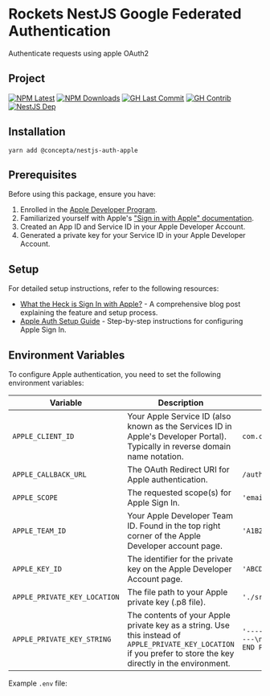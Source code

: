# Rockets NestJS Google Federated Authentication

Authenticate requests using apple OAuth2

## Project

[![NPM Latest](https://img.shields.io/npm/v/@concepta/nestjs-auth-google)](https://www.npmjs.com/package/@concepta/nestjs-auth-google)
[![NPM Downloads](https://img.shields.io/npm/dw/@conceptadev/nestjs-auth-google)](https://www.npmjs.com/package/@concepta/nestjs-auth-google)
[![GH Last Commit](https://img.shields.io/google/last-commit/conceptadev/rockets?logo=google)](https://google.com/conceptadev/rockets)
[![GH Contrib](https://img.shields.io/google/contributors/conceptadev/rockets?logo=google)](https://google.com/conceptadev/rockets/graphs/contributors)
[![NestJS Dep](https://img.shields.io/google/package-json/dependency-version/conceptadev/rockets/@nestjs/common?label=NestJS&logo=nestjs&filename=packages%2Fnestjs-core%2Fpackage.json)](https://www.npmjs.com/package/@nestjs/common)

## Installation

`yarn add @concepta/nestjs-auth-apple`

## Prerequisites

Before using this package, ensure you have:

1. Enrolled in the [Apple Developer Program](https://developer.apple.com/programs/).
2. Familiarized yourself with Apple's ["Sign in with Apple" documentation](https://developer.apple.com/sign-in-with-apple/).
3. Created an App ID and Service ID in your Apple Developer Account.
4. Generated a private key for your Service ID in your Apple Developer Account.

## Setup

For detailed setup instructions, refer to the following resources:

- [What the Heck is Sign In with Apple?](https://developer.okta.com/blog/2019/06/04/what-the-heck-is-sign-in-with-apple) - A comprehensive blog post explaining the feature and setup process.
- [Apple Auth Setup Guide](https://github.com/ananay/apple-auth/blob/master/SETUP.md) - Step-by-step instructions for configuring Apple Sign In.

## Environment Variables

To configure Apple authentication, you need to set the following environment variables:

| Variable | Description | Example |
|----------|-------------|---------|
| `APPLE_CLIENT_ID` | Your Apple Service ID (also known as the Services ID in Apple's Developer Portal). Typically in reverse domain name notation. | `com.conceptatech.rockets` |
| `APPLE_CALLBACK_URL` | The OAuth Redirect URI for Apple authentication. | `/auth/apple/callback` |
| `APPLE_SCOPE` | The requested scope(s) for Apple Sign In. | `'email'` |
| `APPLE_TEAM_ID` | Your Apple Developer Team ID. Found in the top right corner of the Apple Developer account page. | `'A1B2C3D4E5'` |
| `APPLE_KEY_ID` | The identifier for the private key on the Apple Developer Account page. | `'ABCDEF1234'` |
| `APPLE_PRIVATE_KEY_LOCATION` | The file path to your Apple private key (.p8 file). | `'./src/config/AuthKey.p8'` |
| `APPLE_PRIVATE_KEY_STRING` | The contents of your Apple private key as a string. Use this instead of `APPLE_PRIVATE_KEY_LOCATION` if you prefer to store the key directly in the environment. | `'-----BEGIN PRIVATE KEY-----\nMIGTAgEA...\n-----END PRIVATE KEY-----'` |

Example `.env` file:
